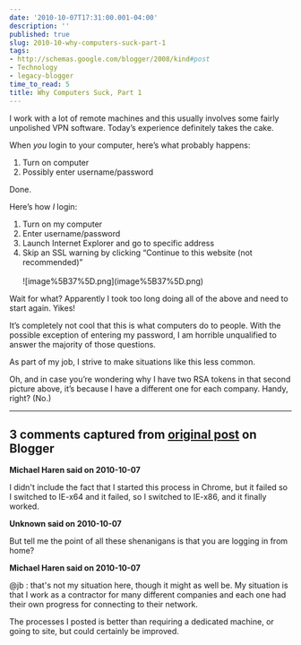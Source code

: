 ```yaml
---
date: '2010-10-07T17:31:00.001-04:00'
description: ''
published: true
slug: 2010-10-why-computers-suck-part-1
tags:
- http://schemas.google.com/blogger/2008/kind#post
- Technology
- legacy-blogger
time_to_read: 5
title: Why Computers Suck, Part 1
---
```


<p>I work with a lot of remote machines and this usually involves some fairly unpolished VPN software. Today’s experience definitely takes the cake. </p>
<p>When <em>you</em> login to your computer, here’s what probably happens:</p>  <ol>   <li>Turn on computer </li>    <li>Possibly enter username/password </li> </ol>
<p>Done.</p>
<p>Here’s how <em>I</em> login:</p>  <ol>   <li>Turn on my computer </li>    <li>Enter username/password </li>    <li>Launch Internet Explorer and go to specific address </li>    <li>Skip an SSL warning by clicking “Continue to this website (not recommended)”      <br />      <br />![image%5B37%5D.png](image%5B37%5D.png)</li> </ol>
<p>Wait for what? Apparently I took too long doing all of the above and need to start again. Yikes!</p>
<p>It’s completely not cool that this is what computers do to people. With the possible exception of entering my password, I am horrible unqualified to answer the majority of those questions.</p>
<p>As part of my job, I strive to make situations like this less common.</p>
<p>Oh, and in case you’re wondering why I have two RSA tokens in that second picture above, it’s because I have a different one for each company. Handy, right? (No.)</p>

---

## 3 comments captured from [original post](https://blog.wassupy.com/2010/10/why-computers-suck-part-1.html) on Blogger

**Michael Haren said on 2010-10-07**

I didn't include the fact that I started this process in Chrome, but it failed so I switched to IE-x64 and it failed, so I switched to IE-x86, and it finally worked.

**Unknown said on 2010-10-07**

But tell me the point of all these shenanigans is that you are logging in from home?

**Michael Haren said on 2010-10-07**

@jb : that's not my situation here, though it might as well be. My situation is that I work as a contractor for many different  companies and each one had their own progress for connecting to their network. 

The processes I posted is better than requiring a dedicated machine, or going to site, but could certainly be improved.

